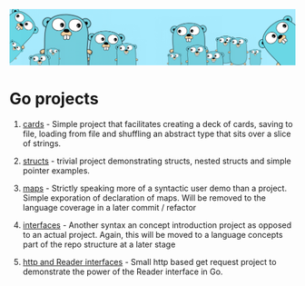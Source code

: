 ![](https://github.com/irisida/golang/blob/master/src/assets/freegopher.png)

# Go projects

1. [cards](https://github.com/irisida/golang/tree/master/projects/01_cards) - Simple project that facilitates creating a deck of cards, saving to file, loading from file and shuffling an abstract type that sits over a slice of strings.

2. [structs](https://github.com/irisida/golang/tree/master/projects/02_structs) - trivial project demonstrating structs, nested structs and simple pointer examples.

3. [maps](https://github.com/irisida/golang/tree/master/projects/03_maps) - Strictly speaking more of a syntactic user demo than a project. Simple exporation of declaration of maps. Will be removed to the language coverage in a later commit / refactor

4. [interfaces](https://github.com/irisida/golang/tree/master/projects/04_interfaces) - Another syntax an concept introduction project as opposed to an actual project. Again, this will be moved to a language concepts part of the repo structure at a later stage

5. [http and Reader interfaces](https://github.com/irisida/golang/tree/master/projects/05_http_interfaces) - Small http based get request project to demonstrate the power of the Reader interface in Go.
